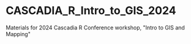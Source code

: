 # CASCADIA_R_Intro_to_GIS_2024
Materials for 2024 Cascadia R Conference workshop, "Intro to GIS and Mapping"
